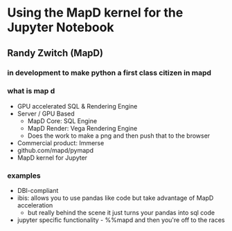 # Using the MapD kernel for the Jupyter Notebook

## Randy Zwitch (MapD)

### in development to make python a first class citizen in mapd

### what is map d
* GPU accelerated SQL & Rendering Engine
* Server / GPU Based
  * MapD Core: SQL Engine
  * MapD Render: Vega Rendering Engine
  * Does the work to make a png and then push that to the browser
* Commercial product: Immerse
* github.com/mapd/pymapd
* MapD kernel for Jupyter

### examples
* DBI-compliant
* ibis: allows you to use pandas like code but take advantage of MapD acceleration
  * but really behind the scene it just turns your pandas into sql code
* jupyter specific functionality - %%mapd and then you're off to the races
